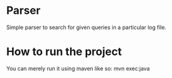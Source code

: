 # Parser
Simple parser to search for given queries in a particular log file.

# How to run the project
You can merely run it using maven like so: 
mvn exec:java
